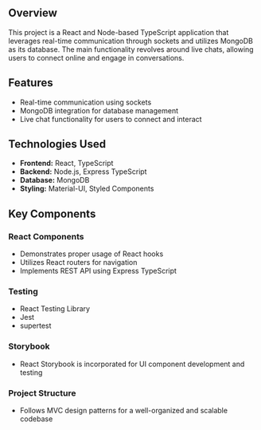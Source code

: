 ## Overview

This project is a React and Node-based TypeScript application that leverages real-time communication through sockets and utilizes MongoDB as its database. The main functionality revolves around live chats, allowing users to connect online and engage in conversations.

## Features

- Real-time communication using sockets
- MongoDB integration for database management
- Live chat functionality for users to connect and interact

## Technologies Used

- **Frontend:** React, TypeScript
- **Backend:** Node.js, Express TypeScript
- **Database:** MongoDB
- **Styling:** Material-UI, Styled Components

## Key Components

### React Components

- Demonstrates proper usage of React hooks
- Utilizes React routers for navigation
- Implements REST API using Express TypeScript

### Testing

- React Testing Library
- Jest
- supertest

### Storybook

- React Storybook is incorporated for UI component development and testing

### Project Structure

- Follows MVC design patterns for a well-organized and scalable codebase
